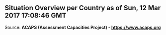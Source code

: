 ## Situation Overview per Country as of Sun, 12 Mar 2017 17:08:46 GMT

Source: **ACAPS (Assessment Capacities Project) - https://www.acaps.org**